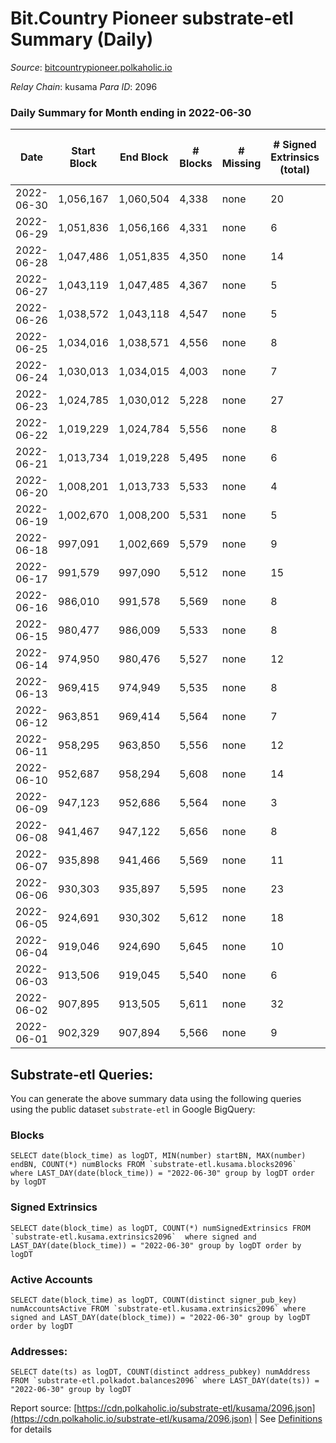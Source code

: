 # Bit.Country Pioneer substrate-etl Summary (Daily)

_Source_: [bitcountrypioneer.polkaholic.io](https://bitcountrypioneer.polkaholic.io)

*Relay Chain*: kusama
*Para ID*: 2096



### Daily Summary for Month ending in 2022-06-30


| Date | Start Block | End Block | # Blocks | # Missing | # Signed Extrinsics (total) | # Active Accounts | # Addresses with Balances | # Events | # Transfers | # XCM Transfers In | # XCM Transfers Out |
| ---- | ----------- | --------- | -------- | --------- | --------------------------- | ----------------- | ------------------------- | -------- | ----------- | ------------------ | ------------------- |
| 2022-06-30 | 1,056,167 | 1,060,504 | 4,338 | none  | 20 | 15 | 16,597 | 9,531 | 751  |   |   |
| 2022-06-29 | 1,051,836 | 1,056,166 | 4,331 | none  | 6 | 5 | 16,597 | 8,950 | 258  |   |   |
| 2022-06-28 | 1,047,486 | 1,051,835 | 4,350 | none  | 14 | 10 | 16,597 | 9,287 | 513  |   |   |
| 2022-06-27 | 1,043,119 | 1,047,485 | 4,367 | none  | 5 | 3 | 16,597 | 8,924 | 161  |   |   |
| 2022-06-26 | 1,038,572 | 1,043,118 | 4,547 | none  | 5 | 5 | 16,597 | 9,324 | 205  |   |   |
| 2022-06-25 | 1,034,016 | 1,038,571 | 4,556 | none  | 8 | 7 | 16,597 | 9,523 | 367  |   |   |
| 2022-06-24 | 1,030,013 | 1,034,015 | 4,003 | none  | 7 | 5 | 16,597 | 8,303 | 262  |   |   |
| 2022-06-23 | 1,024,785 | 1,030,012 | 5,228 | none  | 27 | 12 | 16,597 | 11,313 | 718  |   |   |
| 2022-06-22 | 1,019,229 | 1,024,784 | 5,556 | none  | 8 | 6 | 16,597 | 11,473 | 317  |   |   |
| 2022-06-21 | 1,013,734 | 1,019,228 | 5,495 | none  | 6 | 5 | 16,597 | 11,283 | 259  |   |   |
| 2022-06-20 | 1,008,201 | 1,013,733 | 5,533 | none  | 4 | 4 | 16,597 | 11,291 | 308  |   |   |
| 2022-06-19 | 1,002,670 | 1,008,200 | 5,531 | none  | 5 | 4 | 16,547 | 11,301 | 210  |   |   |
| 2022-06-18 | 997,091 | 1,002,669 | 5,579 | none  | 9 | 7 | 16,547 | 11,569 | 362  |   |   |
| 2022-06-17 | 991,579 | 997,090 | 5,512 | none  | 15 | 9 | 16,547 | 11,637 | 534  |   |   |
| 2022-06-16 | 986,010 | 991,578 | 5,569 | none  | 8 | 7 | 16,547 | 11,544 | 362  |   |   |
| 2022-06-15 | 980,477 | 986,009 | 5,533 | none  | 8 | 8 | 16,547 | 11,514 | 408  |   |   |
| 2022-06-14 | 974,950 | 980,476 | 5,527 | none  | 12 | 8 | 16,547 | 11,521 | 403  |   |   |
| 2022-06-13 | 969,415 | 974,949 | 5,535 | none  | 8 | 5 | 16,547 | 11,386 | 272  |   |   |
| 2022-06-12 | 963,851 | 969,414 | 5,564 | none  | 7 | 7 | 16,547 | 11,512 | 345  |   |   |
| 2022-06-11 | 958,295 | 963,850 | 5,556 | none  | 12 | 6 | 16,547 | 11,604 | 432  |   |   |
| 2022-06-10 | 952,687 | 958,294 | 5,608 | none  | 14 | 11 | 16,547 | 11,838 | 648  |   |   |
| 2022-06-09 | 947,123 | 952,686 | 5,564 | none  | 3 | 2 | 16,497 | 11,265 | 118  |   |   |
| 2022-06-08 | 941,467 | 947,122 | 5,656 | none  | 8 | 5 | 16,497 | 11,636 | 280  |   |   |
| 2022-06-07 | 935,898 | 941,466 | 5,569 | none  | 11 | 8 | 16,497 | 11,615 | 418  |   |   |
| 2022-06-06 | 930,303 | 935,897 | 5,595 | none  | 23 | 14 | 16,497 | 12,018 | 713  |   |   |
| 2022-06-05 | 924,691 | 930,302 | 5,612 | none  | 18 | 10 | 16,497 | 11,870 | 552  |   |   |
| 2022-06-04 | 919,046 | 924,690 | 5,645 | none  | 10 | 8 | 16,497 | 11,769 | 425  |   |   |
| 2022-06-03 | 913,506 | 919,045 | 5,540 | none  | 6 | 5 | 16,497 | 11,380 | 266  |   |   |
| 2022-06-02 | 907,895 | 913,505 | 5,611 | none  | 32 | 10 | 16,497 | 12,080 | 800  |   |   |
| 2022-06-01 | 902,329 | 907,894 | 5,566 | none  | 9 | 7 | 16,447 | 11,552 | 371  |   |   |

## Substrate-etl Queries:
You can generate the above summary data using the following queries using the public dataset `substrate-etl` in Google BigQuery:


### Blocks
```
SELECT date(block_time) as logDT, MIN(number) startBN, MAX(number) endBN, COUNT(*) numBlocks FROM `substrate-etl.kusama.blocks2096`  where LAST_DAY(date(block_time)) = "2022-06-30" group by logDT order by logDT
```


### Signed Extrinsics
```
SELECT date(block_time) as logDT, COUNT(*) numSignedExtrinsics FROM `substrate-etl.kusama.extrinsics2096`  where signed and LAST_DAY(date(block_time)) = "2022-06-30" group by logDT order by logDT
```


### Active Accounts
```
SELECT date(block_time) as logDT, COUNT(distinct signer_pub_key) numAccountsActive FROM `substrate-etl.kusama.extrinsics2096` where signed and LAST_DAY(date(block_time)) = "2022-06-30" group by logDT order by logDT
```


### Addresses:
```
SELECT date(ts) as logDT, COUNT(distinct address_pubkey) numAddress FROM `substrate-etl.polkadot.balances2096` where LAST_DAY(date(ts)) = "2022-06-30" group by logDT
```



Report source: [https://cdn.polkaholic.io/substrate-etl/kusama/2096.json](https://cdn.polkaholic.io/substrate-etl/kusama/2096.json) | See [Definitions](/DEFINITIONS.md) for details
